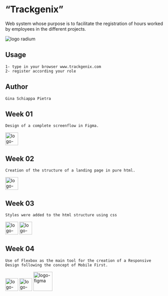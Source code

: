 # “Trackgenix”
Web system whose purpose is to facilitate the registration of hours worked by employees in the different projects.

![logo radium](https://user-images.githubusercontent.com/91096766/160260384-1e7f193d-a0b8-4b0d-8ff7-d6b0b9e60b35.png)
## Usage
```
1- type in your browser www.trackgenix.com
2- register according your role
```
## Author
```
Gina Schiappa Pietra
```
## Week 01

```
Design of a complete screenflow in Figma.
```
<img src="https://cdn.icon-icons.com/icons2/2699/PNG/512/figma_logo_icon_170157.png" width="40" alt="logo-figma"/>

## Week 02

```
Creation of the structure of a landing page in pure html.
```
<img src="https://www.w3.org/html/logo/downloads/HTML5_Badge_512.png" width="40" alt="logo-figma"/>

## Week 03

```
Styles were added to the html structure using css
```
<img src="https://www.w3.org/html/logo/downloads/HTML5_Badge_512.png" width="40" alt="logo-figma"/>
<img src="https://upload.wikimedia.org/wikipedia/commons/thumb/6/62/CSS3_logo.svg/800px-CSS3_logo.svg.png" width="40" alt="logo-figma"/>

## Week 04

```
Use of Flexbox as the main tool for the creation of a Responsive Design following the concept of Mobile First.
```
<img src="https://www.w3.org/html/logo/downloads/HTML5_Badge_512.png" width="40" alt="logo-figma"/>
<img src="https://upload.wikimedia.org/wikipedia/commons/thumb/6/62/CSS3_logo.svg/800px-CSS3_logo.svg.png" width="40" alt="logo-responsive"/>
<img src="https://www.clipartmax.com/png/middle/270-2706458_responsive-web-icon-responsive-web-design.png" width="60" alt="logo-figma"/>



